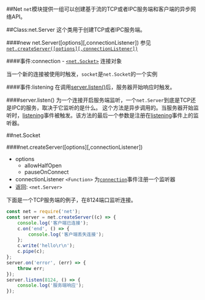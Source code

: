 ##Net
`net`模块提供一组可以创建基于流的TCP或者IPC服务端和客户端的异步网络API。

##Class:net.Server
这个类用于创建TCP或者IPC服务端。

####new net.Server([options][,connectionListener])
参见 [`net.createServer([options][,connectionListener])`](#crdserv)











####<span id='e_conn'>事件:connection</span>
    - [`<net.Socket>`](#socket) 连接对象
    
当一个新的连接被使用时触发，`socket`是`net.Socket`的一个实例

####<span id='e_listening'>事件:listening</span>
在调用[server.listen()](#listen)后，服务器开始响应时触发。

####<span id='listen'>server.listen()</span>
为一个连接开启服务端监听，一个`net.Server`到底是TCP还是IPC的服务，取决于它监听的是什么。
这个方法是异步调用的。当服务器开始监听时，[listening](#e_listening)事件被触发。该方法的最后一个参数是注册在[listening](#e_listening)事件上的监听器。






##<span id='socket'>net.Socket</span>























####<span id='#crdserv'>net.createServer([options][,connectionListener])</span>
* options
    - allowHalfOpen
    - pauseOnConnect
* connectionListener `<Function>` 为[`connection`](#e_conn)事件注册一个监听器
* 返回: `<net.Server>`

下面是一个TCP服务端的例子，在8124端口监听连接。
```javascript
const net = require('net');
const server = net.createServer((c) => {
    console.log('客户端已连接');
    c.on('end', () => {
        console.log('客户端丢失连接');
    };
    c.write('hello\r\n');
    c.pipe(c);
};
server.on('error', (err) => {
    throw err;
});
server.listen(8124, () => {
    console.log('服务端响应');
});
```








